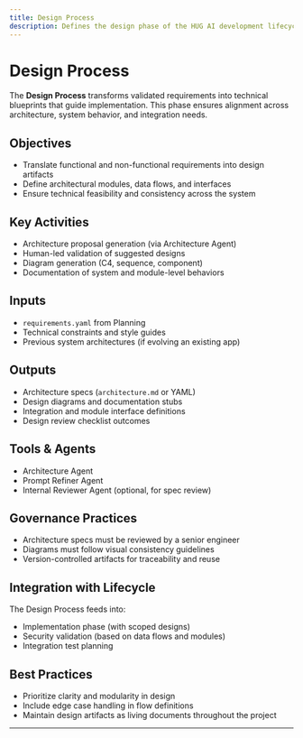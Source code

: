 ```yaml
---
title: Design Process
description: Defines the design phase of the HUG AI development lifecycle.
---
```


# Design Process

The **Design Process** transforms validated requirements into technical blueprints that guide implementation. This phase ensures alignment across architecture, system behavior, and integration needs.

## Objectives

- Translate functional and non-functional requirements into design artifacts
- Define architectural modules, data flows, and interfaces
- Ensure technical feasibility and consistency across the system

## Key Activities

- Architecture proposal generation (via Architecture Agent)
- Human-led validation of suggested designs
- Diagram generation (C4, sequence, component)
- Documentation of system and module-level behaviors

## Inputs

- `requirements.yaml` from Planning
- Technical constraints and style guides
- Previous system architectures (if evolving an existing app)

## Outputs

- Architecture specs (`architecture.md` or YAML)
- Design diagrams and documentation stubs
- Integration and module interface definitions
- Design review checklist outcomes

## Tools & Agents

- Architecture Agent
- Prompt Refiner Agent
- Internal Reviewer Agent (optional, for spec review)

## Governance Practices

- Architecture specs must be reviewed by a senior engineer
- Diagrams must follow visual consistency guidelines
- Version-controlled artifacts for traceability and reuse

## Integration with Lifecycle

The Design Process feeds into:

- Implementation phase (with scoped designs)
- Security validation (based on data flows and modules)
- Integration test planning

## Best Practices

- Prioritize clarity and modularity in design
- Include edge case handling in flow definitions
- Maintain design artifacts as living documents throughout the project

---


